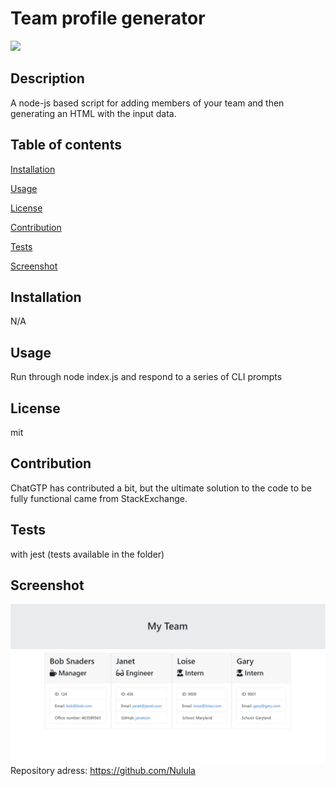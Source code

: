 
  # Team profile generator

  ![](https://img.shields.io/badge/license-mit-green)
  
  ## Description
  A node-js based script for adding members of your team and then generating an HTML with the input data.
  ## Table of contents
  [Installation](#installation)
  
  [Usage](#usage)
  
  [License](#license)
  
  [Contribution](#contribution)
  
  [Tests](#tests)
  
  [Screenshot](#screenshot)
  
  ## Installation
  N/A
  ## Usage
  Run through node index.js and respond to a series of CLI  prompts
  ## License
  mit
  ## Contribution
  ChatGTP has contributed a bit, but the ultimate solution to the code to be fully functional came from StackExchange.
  ## Tests
  with jest (tests available in the folder)
  ## Screenshot
  ![screenshot](assets/screenshot.jpg)
  Repository adress: https://github.com/Nulula
 
